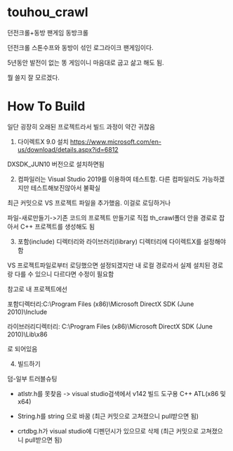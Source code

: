# touhou_crawl
던전크롤+동방 팬게임 동방크롤


던전크롤 스톤수프와 동방이 섞인 로그라이크 팬게임이다.


5년동안 발전이 없는 똥 게임이니 마음대로 굽고 삶고 해도 됨.


뭘 쓸지 잘 모르겠다.

# How To Build

일단 굉장히 오래된 프로젝트라서 빌드 과정이 약간 귀찮음

1. 다이렉트X 9.0 설치
https://www.microsoft.com/en-us/download/details.aspx?id=6812

DXSDK_JUN10 버전으로 설치하면됨


2. 컴파일러는 Visual Studio 2019를 이용하여 테스트함. 다른 컴파일러도 가능하겠지만 테스트해보진않아서 불확실

최근 커밋으로 VS 프로젝트 파일을 추가했음. 이걸로 로딩하거나

파일-새로만들기->기존 코드의 프로젝트 만들기로 직접 th_crawl폴더 안을 경로로 잡아서 C++ 프로젝트를 생성해도 됨


3. 포함(include) 디렉터리와 라이브러리(library) 디렉터리에 다이렉트X를 설정해야함

VS 프로젝트파일로부터 로딩했으면 설정되겠지만 내 로컬 경로라서 실제 설치된 경로랑 다를 수 있으니 다르다면 수정이 필요함

참고로 내 프로젝트에선

포함디렉터리:C:\Program Files (x86)\Microsoft DirectX SDK (June 2010)\Include

라이브러리디렉터리: C:\Program Files (x86)\Microsoft DirectX SDK (June 2010)\Lib\x86

로 되어있음


4. 빌드하기



덤-일부 트러블슈팅

- atlstr.h를 못찾음 -> visual studio검색에서 v142 빌드 도구용 C++ ATL(x86 및 x64)

- String.h를 string 으로 바꿈 (최근 커밋으로 고쳐졌으니 pull받으면 됨)

- crtdbg.h가 visual studio에 디펜던시가 있으므로 삭제 (최근 커밋으로 고쳐졌으니 pull받으면 됨)
